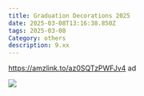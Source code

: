 ```yaml
---
title: Graduation Decorations 2025
date: 2025-03-08T13:16:38.850Z
tags: 2025-03-08
Category: others
description: 9.xx
---
```

https://amzlink.to/az0SQTzPWFJv4  ad <!--StartFragment-->

![](https://m.media-amazon.com/images/I/81wDRjfeKuL._AC_SL1500_.jpg)

<!--EndFragment-->